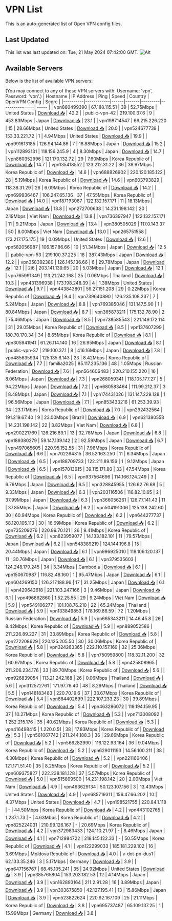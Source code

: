 # VPN List

This is an auto-generated list of Open VPN config files.

## Last Updated

This list was last updated on: Tue, 21 May 2024 07:42:00 GMT.
![Alt](https://repobeats.axiom.co/api/embed/186b98318ef1479477931607c1ad7d823f12451f.svg "Repobeats analytics image")

## Available Servers

Below is the list of available VPN servers:

(You may connect to any of these VPN servers with: Username: 'vpn', Password: 'vpn'.)
| Hostname | IP Address | Ping | Speed | Country | OpenVPN Config | Score |
|----------|------------|------|-------|---------|----------------| ----- |
| vpn880499390 | 67.188.115.51 | 39 | 52.75Mbps | United States | [Download 📥](./configs/server_0_US.ovpn) | 42.2 |
| public-vpn-42 | 219.100.37.6 | 9 | 453.83Mbps | Japan | [Download 📥](./configs/server_1_JP.ovpn) | 23.1 |
| vpn198714547 | 66.215.226.220 | 15 | 28.66Mbps | United States | [Download 📥](./configs/server_2_US.ovpn) | 20.0 |
| vpn524677739 | 153.33.221.72 | 1 | 4.94Mbps | United States | [Download 📥](./configs/server_3_US.ovpn) | 19.9 |
| vpn991613185 | 126.94.144.86 | 7 | 18.88Mbps | Japan | [Download 📥](./configs/server_4_JP.ovpn) | 15.2 |
| vpn112893131 | 118.156.245.9 | 4 | 8.30Mbps | Japan | [Download 📥](./configs/server_5_JP.ovpn) | 14.7 |
| vpn860352996 | 121.170.132.72 | 29 | 7.60Mbps | Korea Republic of | [Download 📥](./configs/server_6_KR.ovpn) | 14.7 |
| vpn135418552 | 123.212.31.22 | 36 | 38.97Mbps | Korea Republic of | [Download 📥](./configs/server_7_KR.ovpn) | 14.6 |
| vpn688826902 | 220.120.185.122 | 28 | 5.19Mbps | Korea Republic of | [Download 📥](./configs/server_8_KR.ovpn) | 14.6 |
| vpn603793829 | 118.38.31.29 | 26 | 6.09Mbps | Korea Republic of | [Download 📥](./configs/server_9_KR.ovpn) | 14.2 |
| vpn699936467 | 106.247.65.136 | 37 | 47.55Mbps | Korea Republic of | [Download 📥](./configs/server_10_KR.ovpn) | 14.0 |
| vpn187193067 | 122.132.157.171 | 11 | 18.13Mbps | Japan | [Download 📥](./configs/server_11_JP.ovpn) | 13.8 |
| vpn272700638 | 14.231.198.142 | 20 | 2.19Mbps | Viet Nam | [Download 📥](./configs/server_12_VN.ovpn) | 13.8 |
| vpn736397947 | 122.132.157.171 | 11 | 9.21Mbps | Japan | [Download 📥](./configs/server_13_JP.ovpn) | 13.4 |
| vpn380505029 | 117.0.143.37 | 50 | 8.00Mbps | Viet Nam | [Download 📥](./configs/server_14_VN.ovpn) | 13.0 |
| vpn265751558 | 173.217.175.175 | 19 | 0.09Mbps | United States | [Download 📥](./configs/server_15_US.ovpn) | 12.6 |
| vpn582056987 | 106.157.86.66 | 10 | 51.34Mbps | Japan | [Download 📥](./configs/server_16_JP.ovpn) | 12.5 |
| public-vpn-53 | 219.100.37.225 | 18 | 387.43Mbps | Japan | [Download 📥](./configs/server_17_JP.ovpn) | 12.2 |
| vpn358392380 | 126.145.136.66 | 6 | 29.78Mbps | Japan | [Download 📥](./configs/server_18_JP.ovpn) | 12.1 |
| 2i6 | 203.141.139.65 | 20 | 5.03Mbps | Japan | [Download 📥](./configs/server_19_JP.ovpn) | 12.1 |
| vpn765991349 | 113.21.242.168 | 25 | 0.06Mbps | Thailand | [Download 📥](./configs/server_20_TH.ovpn) | 10.3 |
| vpn431396938 | 173.198.248.39 | 4 | 1.38Mbps | United States | [Download 📥](./configs/server_21_US.ovpn) | 9.7 |
| vpn443843801 | 59.27.151.208 | 29 | 0.22Mbps | Korea Republic of | [Download 📥](./configs/server_22_KR.ovpn) | 9.4 |
| vpn739640890 | 126.235.108.237 | 7 | 5.24Mbps | Japan | [Download 📥](./configs/server_23_JP.ovpn) | 8.8 |
| vpn769385046 | 131.147.5.90 | 1 | 80.84Mbps | Japan | [Download 📥](./configs/server_24_JP.ovpn) | 8.7 |
| vpn365873211 | 175.132.78.90 | 2 | 75.46Mbps | Japan | [Download 📥](./configs/server_25_JP.ovpn) | 8.5 |
| vpn738585543 | 221.149.172.114 | 31 | 29.05Mbps | Korea Republic of | [Download 📥](./configs/server_26_KR.ovpn) | 8.5 |
| vpn137607299 | 180.70.170.34 | 34 | 8.65Mbps | Korea Republic of | [Download 📥](./configs/server_27_KR.ovpn) | 8.1 |
| vpn305941941 | 61.26.114.140 | 16 | 26.95Mbps | Japan | [Download 📥](./configs/server_28_JP.ovpn) | 8.1 |
| public-vpn-37 | 219.100.37.1 | 8 | 416.16Mbps | Japan | [Download 📥](./configs/server_29_JP.ovpn) | 7.8 |
| vpn485635934 | 125.135.6.143 | 23 | 8.42Mbps | Korea Republic of | [Download 📥](./configs/server_30_KR.ovpn) | 7.7 |
| familia2025 | 85.117.235.136 | 48 | 1.05Mbps | Russian Federation | [Download 📥](./configs/server_31_RU.ovpn) | 7.6 |
| vpn564606483 | 220.210.155.220 | 16 | 8.06Mbps | Japan | [Download 📥](./configs/server_32_JP.ovpn) | 7.3 |
| vpn268059341 | 118.105.177.27 | 5 | 94.22Mbps | Japan | [Download 📥](./configs/server_33_JP.ovpn) | 7.2 |
| vpn680583464 | 111.99.212.37 | 3 | 8.48Mbps | Japan | [Download 📥](./configs/server_34_JP.ovpn) | 7.1 |
| vpn174431026 | 131.147.229.128 | 1 | 96.56Mbps | Japan | [Download 📥](./configs/server_35_JP.ovpn) | 7.1 |
| vpn853433216 | 61.253.39.93 | 34 | 23.17Mbps | Korea Republic of | [Download 📥](./configs/server_36_KR.ovpn) | 7.0 |
| vpn292432564 | 191.219.67.40 | 9 | 23.00Mbps | Brazil | [Download 📥](./configs/server_37_BR.ovpn) | 6.9 |
| vpn621380558 | 14.231.198.142 | 22 | 3.82Mbps | Viet Nam | [Download 📥](./configs/server_38_VN.ovpn) | 6.8 |
| vpn290221769 | 126.216.89.1 | 13 | 32.78Mbps | Japan | [Download 📥](./configs/server_39_JP.ovpn) | 6.8 |
| vpn189380279 | 59.147.139.142 | 2 | 92.59Mbps | Japan | [Download 📥](./configs/server_40_JP.ovpn) | 6.7 |
| vpn497065605 | 220.95.152.55 | 31 | 7.96Mbps | Korea Republic of | [Download 📥](./configs/server_41_KR.ovpn) | 6.6 |
| vpn702264315 | 36.52.163.250 | 11 | 6.34Mbps | Japan | [Download 📥](./configs/server_42_JP.ovpn) | 6.5 |
| vpn188709733 | 122.211.89.156 | 1 | 9.12Mbps | Japan | [Download 📥](./configs/server_43_JP.ovpn) | 6.5 |
| vpn157013615 | 39.115.171.80 | 33 | 47.54Mbps | Korea Republic of | [Download 📥](./configs/server_44_KR.ovpn) | 6.5 |
| vpn937564696 | 114.166.124.249 | 3 | 6.76Mbps | Japan | [Download 📥](./configs/server_45_JP.ovpn) | 6.5 |
| vpn328845955 | 126.62.76.68 | 5 | 9.33Mbps | Japan | [Download 📥](./configs/server_46_JP.ovpn) | 6.3 |
| vpn203116506 | 116.82.10.65 | 2 | 37.99Mbps | Japan | [Download 📥](./configs/server_47_JP.ovpn) | 6.3 |
| vpn366056261 | 126.77.141.43 | 11 | 37.85Mbps | Japan | [Download 📥](./configs/server_48_JP.ovpn) | 6.2 |
| vpn504191006 | 125.138.242.60 | 30 | 60.94Mbps | Korea Republic of | [Download 📥](./configs/server_49_KR.ovpn) | 6.2 |
| vpn644277737 | 58.120.105.113 | 30 | 16.69Mbps | Korea Republic of | [Download 📥](./configs/server_50_KR.ovpn) | 6.2 |
| vpn735209276 | 220.89.70.121 | 26 | 9.41Mbps | Korea Republic of | [Download 📥](./configs/server_51_KR.ovpn) | 6.2 |
| vpn823959077 | 14.133.182.101 | 11 | 79.57Mbps | Japan | [Download 📥](./configs/server_52_JP.ovpn) | 6.2 |
| vpn548389219 | 124.144.196.8 | 15 | 20.44Mbps | Japan | [Download 📥](./configs/server_53_JP.ovpn) | 6.1 |
| vpn996925010 | 118.106.120.137 | 11 | 30.76Mbps | Japan | [Download 📥](./configs/server_54_JP.ovpn) | 6.1 |
| vpn379535603 | 124.248.179.245 | 34 | 3.34Mbps | Cambodia | [Download 📥](./configs/server_55_KH.ovpn) | 6.1 |
| vpn150670987 | 116.82.48.160 | 1 | 95.47Mbps | Japan | [Download 📥](./configs/server_56_JP.ovpn) | 6.1 |
| vpn604269150 | 126.217.188.96 | 17 | 31.25Mbps | Japan | [Download 📥](./configs/server_57_JP.ovpn) | 6.1 |
| vpn429642618 | 221.103.247.166 | 3 | 9.46Mbps | Japan | [Download 📥](./configs/server_58_JP.ovpn) | 6.1 |
| vpn496862860 | 1.52.25.55 | 29 | 9.24Mbps | Viet Nam | [Download 📥](./configs/server_59_VN.ovpn) | 5.9 |
| vpn549106277 | 101.108.76.210 | 22 | 65.24Mbps | Thailand | [Download 📥](./configs/server_60_TH.ovpn) | 5.9 |
| vpn133849853 | 178.169.86.59 | 72 | 1.20Mbps | Russian Federation | [Download 📥](./configs/server_61_RU.ovpn) | 5.9 |
| vpn665343211 | 14.46.45.8 | 26 | 8.42Mbps | Korea Republic of | [Download 📥](./configs/server_62_KR.ovpn) | 5.9 |
| vpn889052586 | 211.226.89.227 | 31 | 33.89Mbps | Korea Republic of | [Download 📥](./configs/server_63_KR.ovpn) | 5.8 |
| vpn272208629 | 220.125.205.50 | 30 | 30.06Mbps | Korea Republic of | [Download 📥](./configs/server_64_KR.ovpn) | 5.8 |
| vpn324263365 | 222.110.157.169 | 32 | 25.36Mbps | Korea Republic of | [Download 📥](./configs/server_65_KR.ovpn) | 5.8 |
| vpn750959800 | 118.32.11.200 | 32 | 60.97Mbps | Korea Republic of | [Download 📥](./configs/server_66_KR.ovpn) | 5.8 |
| vpn425808965 | 211.206.234.176 | 33 | 89.70Mbps | Korea Republic of | [Download 📥](./configs/server_67_KR.ovpn) | 5.6 |
| vpn926839054 | 113.21.242.168 | 26 | 0.06Mbps | Thailand | [Download 📥](./configs/server_68_TH.ovpn) | 5.6 |
| vpn312572761 | 171.97.76.40 | 48 | 8.29Mbps | Thailand | [Download 📥](./configs/server_69_TH.ovpn) | 5.5 |
| vpn148183483 | 220.70.19.6 | 37 | 33.67Mbps | Korea Republic of | [Download 📥](./configs/server_70_KR.ovpn) | 5.4 |
| vpn884402699 | 222.107.233.23 | 30 | 39.89Mbps | Korea Republic of | [Download 📥](./configs/server_71_KR.ovpn) | 5.4 |
| vpn463286072 | 119.194.159.95 | 37 | 10.27Mbps | Korea Republic of | [Download 📥](./configs/server_72_KR.ovpn) | 5.3 |
| vpn713008092 | 1.252.215.176 | 35 | 40.62Mbps | Korea Republic of | [Download 📥](./configs/server_73_KR.ovpn) | 5.3 |
| vpn416498415 | 1.220.0.51 | 38 | 17.83Mbps | Korea Republic of | [Download 📥](./configs/server_74_KR.ovpn) | 5.3 |
| vpn561067742 | 211.244.188.3 | 36 | 29.66Mbps | Korea Republic of | [Download 📥](./configs/server_75_KR.ovpn) | 5.2 |
| vpn566282990 | 116.122.93.164 | 36 | 9.04Mbps | Korea Republic of | [Download 📥](./configs/server_76_KR.ovpn) | 5.2 |
| vpn629011193 | 14.56.100.211 | 38 | 4.30Mbps | Korea Republic of | [Download 📥](./configs/server_77_KR.ovpn) | 5.2 |
| vpn221166406 | 121.171.51.40 | 35 | 8.25Mbps | Korea Republic of | [Download 📥](./configs/server_78_KR.ovpn) | 5.2 |
| vpn609375827 | 222.238.181.128 | 37 | 5.57Mbps | Korea Republic of | [Download 📥](./configs/server_79_KR.ovpn) | 5.0 |
| vpn515899500 | 14.231.198.142 | 20 | 2.00Mbps | Viet Nam | [Download 📥](./configs/server_80_VN.ovpn) | 4.9 |
| vpn463629134 | 50.123.107.156 | 3 | 13.43Mbps | United States | [Download 📥](./configs/server_81_US.ovpn) | 4.9 |
| vpn685719311 | 156.47.66.202 | 10 | 4.37Mbps | United States | [Download 📥](./configs/server_82_US.ovpn) | 4.7 |
| vpn198521755 | 220.84.1.118 | - | 44.50Mbps | Korea Republic of | [Download 📥](./configs/server_83_KR.ovpn) | 4.2 |
| vpn443102765 | 1.237.1.73 | - | 4.63Mbps | Korea Republic of | [Download 📥](./configs/server_84_KR.ovpn) | 4.2 |
| vpn825224031 | 210.99.126.167 | - | 20.69Mbps | Korea Republic of | [Download 📥](./configs/server_85_KR.ovpn) | 4.2 |
| vpn372983433 | 124.110.21.97 | - | 8.46Mbps | Japan | [Download 📥](./configs/server_86_JP.ovpn) | 4.1 |
| vpn712984722 | 218.145.122.33 | - | 50.55Mbps | Korea Republic of | [Download 📥](./configs/server_87_KR.ovpn) | 4.1 |
| vpn122299033 | 185.181.229.102 | 16 | 3.69Mbps | Moldova Republic of | [Download 📥](./configs/server_88_MD.ovpn) | 4.0 |
| v-dot-pn-dus1 | 62.133.35.246 | 3 | 5.17Mbps | Germany | [Download 📥](./configs/server_89_DE.ovpn) | 3.9 |
| vpn647156767 | 68.45.105.241 | 35 | 24.92Mbps | United States | [Download 📥](./configs/server_90_US.ovpn) | 3.9 |
| vpn385765804 | 153.203.182.53 | 12 | 4.14Mbps | Japan | [Download 📥](./configs/server_91_JP.ovpn) | 3.9 |
| vpn162893164 | 211.2.91.28 | 16 | 3.89Mbps | Japan | [Download 📥](./configs/server_92_JP.ovpn) | 3.9 |
| vpn303675850 | 42.127.195.41 | 13 | 15.86Mbps | Japan | [Download 📥](./configs/server_93_JP.ovpn) | 3.9 |
| vpn523822624 | 220.92.167.109 | 25 | 21.11Mbps | Korea Republic of | [Download 📥](./configs/server_94_KR.ovpn) | 3.8 |
| vpn695737487 | 65.109.137.25 | 1 | 15.99Mbps | Germany | [Download 📥](./configs/server_95_DE.ovpn) | 3.8 |
